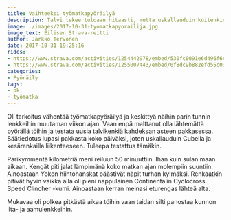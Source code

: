 ```yaml
---
title: Vaihteeksi työmatkapyöräilyä
description: Talvi tekee tuloaan hitaasti, mutta uskallauduin kuitenkin työmatkalle cyclocrossilla kesäkelin varustein.
image: ./images/2017-10-31-tyomatkapyorailija.jpg
image_text: Eilisen Strava-reitti
author: Jarkko Tervonen
date: 2017-10-31 19:25:16
rides:
- https://www.strava.com/activities/1254442978/embed/530fc0091e6d496f6ccad20d978e015e3c02273a
- https://www.strava.com/activities/1255007443/embed/0f8dc9b882efd55c03602839317d12386b4b95dd
categories:
- Pyöräily
tags:
- pk
- työmatka
---
```

Oli tarkoitus vähentää työmatkapyöräilyä ja keskittyä näihin parin tunnin lenkkeihin muutaman viikon ajan. Vaan enpä malttanut olla lähtemättä pyörällä töihin ja testata uusia talvikenkiä kahdeksan asteen pakkasessa. Säätiedotus lupasi pakkasta koko päiväksi, joten uskallauduin Cubella ja kesärenkailla liikenteeseen. Tuleepa testattua tämäkin.

Parikymmentä kilometriä meni reiluun 50 minuuttiin. Ihan kuin sulan maan aikaan. Kengät piti jalat lämpimänä koko matkan ajan molempiin suuntiin. Ainoastaan Yokon hiihtohanskat päästivät näpit turhan kylmäksi. Renkaatkin pitivät hyvin vaikka alla oli pieni nappulainen Continentalin Cyclocross Speed Clincher -kumi. Ainoastaan kerran meinasi eturengas lähteä alta.

Mukavaa oli polkea pitkästä aikaa töihin vaan taidan silti panostaa kunnon ilta- ja aamulenkkeihin.
